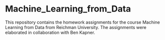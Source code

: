 # Machine_Learning_from_Data
This repository contains the homework assignments for the course Machine Learning from Data from Reichman University. The assignments were elaborated in collaboration with Ben Kapner.
